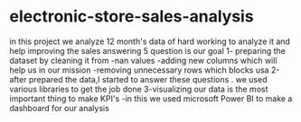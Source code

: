# electronic-store-sales-analysis
in this project we analyze 12 month's data of hard working to analyze it and help improving the sales
answering 5 question is our goal 
1- preparing the dataset by cleaning it from
-nan values
-adding new columns which will help us in our mission
-removing unnecessary rows which blocks usa
2-after prepared the data,I started to answer these questions . we used various libraries to get the job done
3-visualizing our data is the most important thing to make KPI's
-in this we used microsoft Power BI to make a dashboard for our analysis

